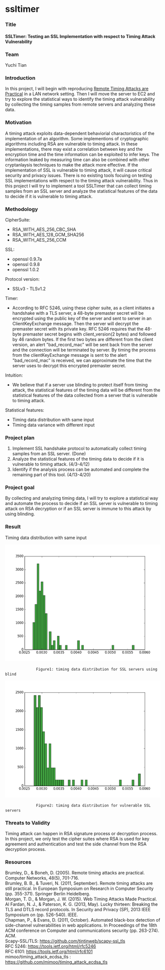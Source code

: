 # ssltimer

### Title
#### SSLTimer: Testing an SSL Implementation with respect to Timing Attack Vulnerability

### Team
Yuchi Tian  

### Introduction
In this project, I will begin with reproducing [Remote Timing Attacks are Practical](https://crypto.stanford.edu/~dabo/papers/ssl-timing.pdf) in a LAN network setting. Then I will move the server to EC2 and try to explore the statistical ways to identify the timing attack vulnerability by collecting the timing samples from remote servers and analyzing these data.

### Motivation
A timing attack exploits data-dependent behaviorial charactoristics of the implementation of an algorithm. Some implementions of cryptographic algorithms including RSA are vulnerable to timing attack. In these implementations, there may exist a correlation between key and the encryption time and the time information can be exploited to infer keys. The information leaked by measuring time can also be combined with other cryptanlaysis techniques to make the attack more effective. If the implementation of SSL is vulnerable to timing attack, it will cause critical security and privacy issues. There is no existing tools focuing on testing SSL implementations with respect to the timing attack vulnerability. Thus in this project I will try to implement a tool SSLTimer that can collect timing samples from an SSL server and analyze the statistical features of the data to decide if it is vulnerable to timing attack.   
  
### Methodology
CipherSuite: 
   * RSA_WITH_AES_256_CBC_SHA
   * RSA_WITH_AES_128_GCM_SHA256
   * RSA_WITH_AES_256_CCM  
   
SSL:
   * openssl 0.9.7a
   * openssl 0.9.8
   * openssl 1.0.2  

Protocol version:
  * SSLv3 - TLSv1.2
  
Timer:  
* According to RFC 5246, using these cipher suite, as a client initiates a handshake with a TLS server, a 48-byte premaster secret will be encrypted using the public key of the server and sent to server in an ClientKeyExchange message. Then the server will decrypt the premaster secret with its private key. RFC 5246 requires that the 48-byte premaster secret begins with client_version(2 bytes) and followed by 46 random bytes. If the first two bytes are different from the client version, an alert "bad_record_mac" will be sent back from the server and the connection will be terminated by server. By timing the process from the clientKeyExchange message is sent to the alert "bad_record_mac" is received, we can approximate the time that the server uses to decrypt this encrypted premaster secret.  

Intuition:
* We believe that if a server use blinding to protect itself from timing attack, the statistical features of the timing data will be different from the statistical features of the data collected from a server that is vulnerable to timing attack.

Statistical features:

* Timing data distribution with same input
* Timing data variance with different input

### Project plan
1. Implement SSL handshake protocol to automatically collect timing samples from an SSL server.  (Done)
2. Analyze the statistical features of the timing data to decide if it is vulnerable to timing attack. (4/3-4/12)
3. Identify if the analysis process can be automated and complete the remaining part of this tool.  (4/13-4/20)

### Project goal

By collecting and analyzing timing data, I will try to explore a statistical way and automate the process to decide if an SSL server is vulnerable to timing attack on RSA decryption or if an SSL server is immune to this attack by using blinding.  

### Result
Timing data distribution with same input

<img src="https://github.com/yuchi1989/ssltimer/blob/master/result/figure_2(bli).png" width="600">  

                  Figure1: timing data distribution for SSL servers using blind  
<img src="https://github.com/yuchi1989/ssltimer/blob/master/result/figure_2(vul).png" width="600">  

                  Figure2: timing data distribution for vulnerable SSL servers

### Threats to Validity   
Timing attack can happen in RSA signature process or decryption process.  In this project, we only test the cipher suites where RSA is used for key agreement and authentication and test the side channel from the RSA decryption process.  

### Resources
Brumley, D., & Boneh, D. (2005). Remote timing attacks are practical. Computer Networks, 48(5), 701-716.  
Brumley, B. B., & Tuveri, N. (2011, September). Remote timing attacks are still practical. In European Symposium on Research in Computer Security (pp. 355-371). Springer Berlin Heidelberg.  
Morgan, T. D., & Morgan, J. W. (2015). Web Timing Attacks Made Practical.  
Al Fardan, N. J., & Paterson, K. G. (2013, May). Lucky thirteen: Breaking the TLS and DTLS record protocols. In Security and Privacy (SP), 2013 IEEE Symposium on (pp. 526-540). IEEE.  
Chapman, P., & Evans, D. (2011, October). Automated black-box detection of side-channel vulnerabilities in web applications. In Proceedings of the 18th ACM conference on Computer and communications security (pp. 263-274). ACM.  
Scapy-SSL/TLS: https://github.com/tintinweb/scapy-ssl_tls  
RFC 5246: https://tools.ietf.org/html/rfc5246  
RFC 6101: https://tools.ietf.org/html/rfc6101  
mimoo/timing_attack_ecdsa_tls : https://github.com/mimoo/timing_attack_ecdsa_tls  
